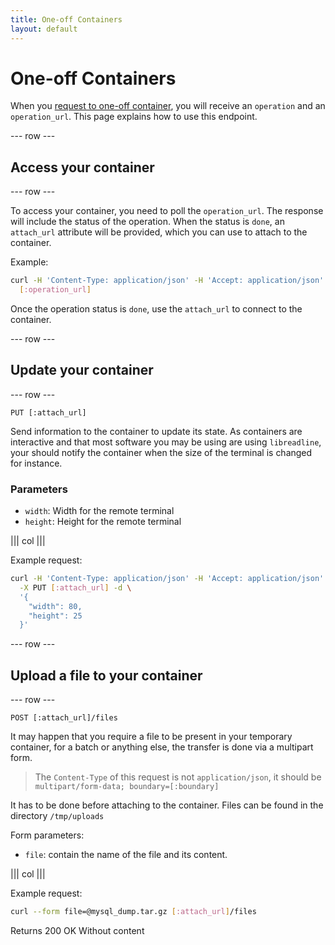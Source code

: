 ```yaml
---
title: One-off Containers
layout: default
---
```


# One-off Containers

When you [request to one-off container](/apps.html#run-a-one-off-container), you will receive an `operation` and an `operation_url`. This page explains how to use this endpoint.

--- row ---

## Access your container

--- row ---

To access your container, you need to poll the `operation_url`. The response will include the status of the operation. When the status is `done`, an `attach_url` attribute will be provided, which you can use to attach to the container.

Example:

```sh
curl -H 'Content-Type: application/json' -H 'Accept: application/json' \
  [:operation_url]
```

Once the operation status is `done`, use the `attach_url` to connect to the container.

--- row ---

## Update your container

--- row ---

`PUT [:attach_url]`

Send information to the container to update its state. As containers are
interactive and that most software you may be using are using `libreadline`,
your should notify the container when the size of the terminal is changed for
instance.

### Parameters

* `width`: Width for the remote terminal
* `height`: Height for the remote terminal

||| col |||

Example request:

```sh
curl -H 'Content-Type: application/json' -H 'Accept: application/json' \
  -X PUT [:attach_url] -d \
  '{
    "width": 80,
    "height": 25
  }'
```


--- row ---

## Upload a file to your container

--- row ---

`POST [:attach_url]/files`

It may happen that you require a file to be present in your temporary
container, for a batch or anything else, the transfer is done via a
multipart form.

<blockquote>
  The <code>Content-Type</code> of this request is not <code>application/json</code>, it should be <code>multipart/form-data; boundary=[:boundary]</code>
</blockquote>

It has to be done before attaching to the container. Files can be found in the directory `/tmp/uploads`

Form parameters:

* `file`: contain the name of the file and its content.

||| col |||

Example request:

```sh
curl --form file=@mysql_dump.tar.gz [:attach_url]/files
```

Returns 200 OK Without content
